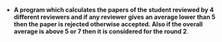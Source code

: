  - **A program which calculates the papers of the student reviewed by 4 different reviewers and if any reviewer gives an average lower than 5 then the paper is rejected otherwise accepted. Also if the overall average is above 5 or 7 then it is considered for the round 2**.
